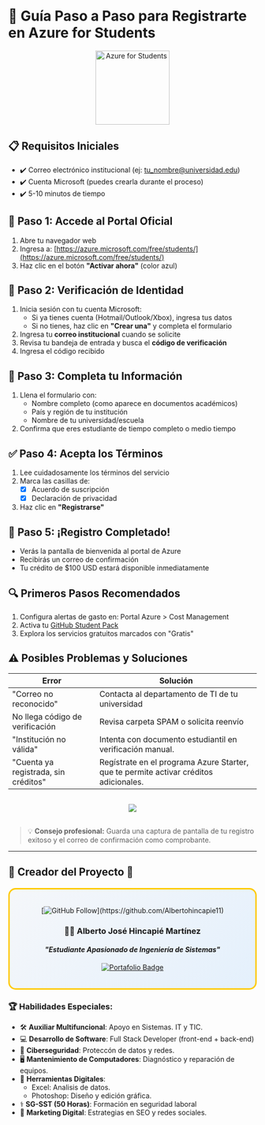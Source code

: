 # 🎯 Guía Paso a Paso para Registrarte en Azure for Students

<div align="center">
  <img src="https://azure.microsoft.com/svghandler/student/?width=300&height=300" alt="Azure for Students" width="150">
</div>

## 📋 Requisitos Iniciales
- ✔️ Correo electrónico institucional (ej: tu_nombre@universidad.edu)
- ✔️ Cuenta Microsoft (puedes crearla durante el proceso)
- ✔️ 5-10 minutos de tiempo

## 🔵 **Paso 1: Accede al Portal Oficial**
1. Abre tu navegador web
2. Ingresa a: [https://azure.microsoft.com/free/students/](https://azure.microsoft.com/free/students/)
3. Haz clic en el botón **"Activar ahora"** (color azul)

## 📧 **Paso 2: Verificación de Identidad**
1. Inicia sesión con tu cuenta Microsoft:
   - Si ya tienes cuenta (Hotmail/Outlook/Xbox), ingresa tus datos
   - Si no tienes, haz clic en **"Crear una"** y completa el formulario
2. Ingresa tu **correo institucional** cuando se solicite
3. Revisa tu bandeja de entrada y busca el **código de verificación**
4. Ingresa el código recibido

## 📝 **Paso 3: Completa tu Información**
1. Llena el formulario con:
   - Nombre completo (como aparece en documentos académicos)
   - País y región de tu institución
   - Nombre de tu universidad/escuela
2. Confirma que eres estudiante de tiempo completo o medio tiempo

## ✅ **Paso 4: Acepta los Términos**
1. Lee cuidadosamente los términos del servicio
2. Marca las casillas de:
   - [x] Acuerdo de suscripción
   - [x] Declaración de privacidad
3. Haz clic en **"Registrarse"**

## 🎉 **Paso 5: ¡Registro Completado!**
- Verás la pantalla de bienvenida al portal de Azure
- Recibirás un correo de confirmación
- Tu crédito de $100 USD estará disponible inmediatamente

## 🔍 **Primeros Pasos Recomendados**
1. Configura alertas de gasto en: Portal Azure > Cost Management
2. Activa tu [GitHub Student Pack](https://education.github.com/pack)
3. Explora los servicios gratuitos marcados con "Gratis"

## ⚠️ **Posibles Problemas y Soluciones**
| Error | Solución |
|-------|----------|
| "Correo no reconocido" | Contacta al departamento de TI de tu universidad |
| No llega código de verificación | Revisa carpeta SPAM o solicita reenvío |
| "Institución no válida" | Intenta con documento estudiantil en verificación manual. |
| "Cuenta ya registrada, sin créditos" | Regístrate en el programa Azure Starter, que te permite activar créditos adicionales. |

<div align="center" style="margin: 30px 0">
  <a href="https://azure.microsoft.com/free/students/">
    <img src="https://img.shields.io/badge/COMENZAR_REGISTRO-0078D4?style=for-the-badge&logo=microsoft-azure&logoColor=white">
  </a>
</div>

> 💡 **Consejo profesional:** Guarda una captura de pantalla de tu registro exitoso y el correo de confirmación como comprobante.

***

## 🌟 **Creador del Proyecto** 🙌

<div align="center" style="border: 3px solid #ffcb05; border-radius: 15px; padding: 20px; background: linear-gradient(135deg, #f5f7fa 0%, #e4f0fc 100%); margin: 20px 0;">

[![GitHub Follow](https://img.shields.io/github/followers/Albertohincapie11?style=social&label=Síguelo%20en%20GitHub!)](https://github.com/Albertohincapie11)

### 🧙‍♂️ **Alberto José Hincapié Martínez**  
#### *"Estudiante Apasionado de Ingeniería de Sistemas"*  

[![Portafolio Badge](https://img.shields.io/badge/🎮_Mi_Universo_Digital-GitHub-181717?style=for-the-badge&logo=github)](https://github.com/Albertohincapie11)

</div>

### 🏆 Habilidades Especiales:
- 🛠️ **Auxiliar Multifuncional**: Apoyo en Sistemas. IT y TIC.
- 💻 **Desarrollo de Software**: Full Stack Developer (front-end + back-end)
- 🔐 **Ciberseguridad**: Proteccón de datos y redes.
- 🖥️ **Mantenimiento de Computadores**: Diagnóstico y reparación de equipos.
- 🎨 **Herramientas Digitales**: 
  - Excel: Analisis de datos.
  - Photoshop: Diseño y edición gráfica.
- ⚕️ **SG-SST (50 Horas)**: Formación en seguridad laboral
- 📢 **Marketing Digital**: Estrategias en SEO y redes sociales.
